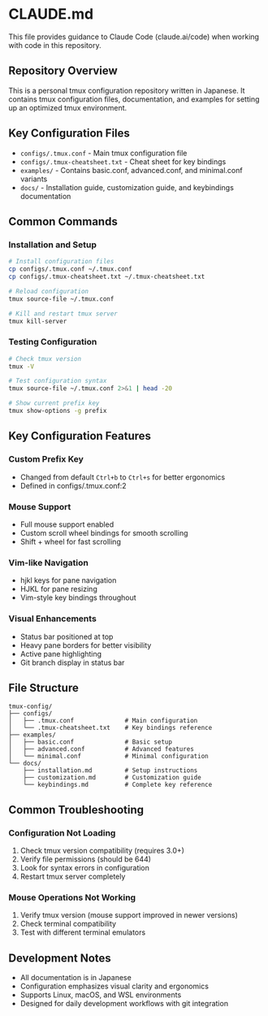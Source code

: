 # CLAUDE.md

This file provides guidance to Claude Code (claude.ai/code) when working with code in this repository.

## Repository Overview

This is a personal tmux configuration repository written in Japanese. It contains tmux configuration files, documentation, and examples for setting up an optimized tmux environment.

## Key Configuration Files

- `configs/.tmux.conf` - Main tmux configuration file
- `configs/.tmux-cheatsheet.txt` - Cheat sheet for key bindings
- `examples/` - Contains basic.conf, advanced.conf, and minimal.conf variants
- `docs/` - Installation guide, customization guide, and keybindings documentation

## Common Commands

### Installation and Setup
```bash
# Install configuration files
cp configs/.tmux.conf ~/.tmux.conf
cp configs/.tmux-cheatsheet.txt ~/.tmux-cheatsheet.txt

# Reload configuration
tmux source-file ~/.tmux.conf

# Kill and restart tmux server
tmux kill-server
```

### Testing Configuration
```bash
# Check tmux version
tmux -V

# Test configuration syntax
tmux source-file ~/.tmux.conf 2>&1 | head -20

# Show current prefix key
tmux show-options -g prefix
```

## Key Configuration Features

### Custom Prefix Key
- Changed from default `Ctrl+b` to `Ctrl+s` for better ergonomics
- Defined in configs/.tmux.conf:2

### Mouse Support
- Full mouse support enabled
- Custom scroll wheel bindings for smooth scrolling
- Shift + wheel for fast scrolling

### Vim-like Navigation
- hjkl keys for pane navigation
- HJKL for pane resizing
- Vim-style key bindings throughout

### Visual Enhancements
- Status bar positioned at top
- Heavy pane borders for better visibility
- Active pane highlighting
- Git branch display in status bar

## File Structure

```
tmux-config/
├── configs/
│   ├── .tmux.conf              # Main configuration
│   └── .tmux-cheatsheet.txt    # Key bindings reference
├── examples/
│   ├── basic.conf              # Basic setup
│   ├── advanced.conf           # Advanced features
│   └── minimal.conf            # Minimal configuration
└── docs/
    ├── installation.md         # Setup instructions
    ├── customization.md        # Customization guide
    └── keybindings.md          # Complete key reference
```

## Common Troubleshooting

### Configuration Not Loading
1. Check tmux version compatibility (requires 3.0+)
2. Verify file permissions (should be 644)
3. Look for syntax errors in configuration
4. Restart tmux server completely

### Mouse Operations Not Working
1. Verify tmux version (mouse support improved in newer versions)
2. Check terminal compatibility
3. Test with different terminal emulators

## Development Notes

- All documentation is in Japanese
- Configuration emphasizes visual clarity and ergonomics
- Supports Linux, macOS, and WSL environments
- Designed for daily development workflows with git integration